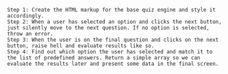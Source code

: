 
    Step 1: Create the HTML markup for the base quiz engine and style it accordingly.
    Step 2: When a user has selected an option and clicks the next button, just silently move to the next question. If no option is selected, throw an error.
    Step 3: When the user is on the final question and clicks on the next button, raise hell and evaluate results like so.
    Step 4: Find out which option the user has selected and match it to the list of predefined answers. Return a simple array so we can evaluate the results later and present some data in the final screen.
